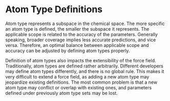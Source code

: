 # Atom Type Definitions

Atom type represents a subspace in the chemical space. The more specific an atom type is defined, the smaller the subspace it represents. The applicable scope is related to the accuracy of the parameters. Generally speaking, broader coverage implies less accurate predictions, and vice versa. Therefore, an optimal balance between applicable scope and accuracy can be adjusted by defining atom types properly.  

Definition of atom types also impacts the extensibility of the force field. Traditionally, atom types are defined rather arbitrarily. Different developers may define atom types differently, and there is no global rule. This makes it very difficult to extend a force field, as adding a new atom type may jeopardize existing definitions. The most common problem is that a new atom type may conflict or overlap with existing ones, and parameters defined under previously atom type sets may be lost.




